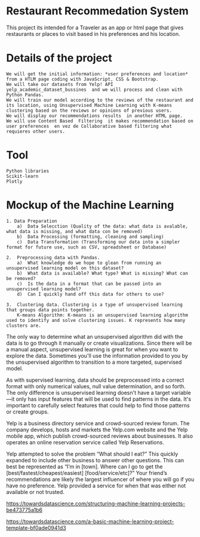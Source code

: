 

# Restaurant Recommedation System
This project its intended for a Traveler as an app or html page that gives restaurants or places to visit based in his preferences and  his location.

# Details of the project
    We will get the initial information: *user preferences and location* from a HTLM page coding with JavaScript, CSS & Bootstrap. 
    We will take our datasets from Yelp! API  yelp_academic_dataset_bussines  and we will process and clean with Python Pandas.
    We will train our model according to the reviews of the restaurant and its location, using Unsupervised Machine Learning with K-means clustering based on the reviews or opinions of previous users. 
    We will display our recommendations results  in another HTML page.
    We will use Content Based  Filtering  it makes recommendation based on user preferences  en vez de Collaborative based filtering what requieres other users.

# Tool
    Python libraries
    Scikit-learn
    Plotly

# Mockup of the Machine Learning 

    1. Data Preparation
        a)  Data Selecction (Quality of the data: what data is avalable, what data is missing, and what data con be removed) 
        b)  Data Processing (formatting, cleaning and sampling)
        c)  Data Transformation (Transforming our data into a simpler format for future use, such as CSV, spreadsheet or Database) 

    2.  Preprocessing data with Pandas.
        a)  What knowledge do we hope to glean from running an unsupervised learning model on this dataset?
        b)  What data is available? What type? What is missing? What can be removed?
        c)  Is the data in a format that can be passed into an unsupervised learning model?
        d)  Can I quickly hand off this data for others to use?
    
    3.  Clustering data. Clustering is a type of unsupervised learning that groups data points together.
        K-means Algorithm: K-means is an unsupervised learning algorithm used to identify and solve clustering issues. K represents how many clusters are. 



        
The only way to determine what an unsupervised algorithm did with the data is to go through it manually or create visualizations. Since there will be a manual aspect, unsupervised learning is great for when you want to explore the data. Sometimes you'll use the information provided to you by the unsupervised algorithm to transition to a more targeted, supervised model.

As with supervised learning, data should be preprocessed into a correct format with only numerical values, null value determination, and so forth. The only difference is unsupervised learning doesn't have a target variable—it only has input features that will be used to find patterns in the data. It's important to carefully select features that could help to find those patterns or create groups.





Yelp is a business directory service and crowd-sourced review forum. The company develops, hosts and markets the Yelp.com website and the Yelp mobile app, which publish crowd-sourced reviews about businesses. It also operates an online reservation service called Yelp Reservations.

Yelp attempted to solve the problem “What should I eat?” This quickly expanded to include other business to answer other questions. This can best be represented as “I’m in [town]. Where can I go to get the [best/fastest/cheapest/easiest] [food/service/etc]?” Your friend’s recommendations are likely the largest influencer of where you will go if you have no preference. Yelp provided a service for when that was either not available or not trusted.






https://towardsdatascience.com/structuring-machine-learning-projects-be473775a1b6

https://towardsdatascience.com/a-basic-machine-learning-project-template-bf0ade0941d3



